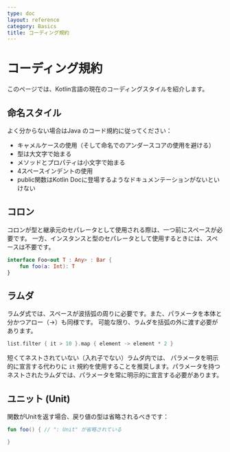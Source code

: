 ```yaml
---
type: doc
layout: reference
category: Basics
title: コーディング規約
---
```


<!--original
- --
type: doc
layout: reference
category: Basics
title: Coding Conventions
- --
-->

# コーディング規約

<!--original
# Coding Conventions
-->

このページでは、Kotlin言語の現在のコーディングスタイルを紹介します。

<!--original
This page contains the current coding style for the Kotlin language.
-->

## 命名スタイル

よく分からない場合はJava のコード規約に従ってください：


<!--original
## Naming Style
If in doubt default to the Java Coding Conventions such as:
-->

* キャメルケースの使用（そして命名でのアンダースコアの使用を避ける）
* 型は大文字で始まる
* メソッドとプロパティは小文字で始まる
* 4スペースインデントの使用
* public関数はKotlin Docに登場するようなドキュメンテーションがないといけない

<!--original
* use of camelCase for names (and avoid underscore in names)
* types start with upper case
* methods and properties start with lower case
* use 4 space indentation
* public functions should have documentation such that it appears in Kotlin Doc
-->

## コロン

<!--original
## Colon
-->

コロンが型と継承元のセパレータとして使用される際は、一つ前にスペースが必要です。 一方、インスタンスと型のセパレータとして使用するときには、スペースは不要です。

<!--original
There is a space before colon where colon separates type and supertype and there's no space where colon separates instance and type:
-->

``` kotlin
interface Foo<out T : Any> : Bar {
    fun foo(a: Int): T
}
```

<!--original
``` kotlin
interface Foo<out T : Any> : Bar {
    fun foo(a: Int): T
}
```
-->

## ラムダ

<!--original
## Lambdas
-->

ラムダ式では、スペースが波括弧の周りに必要です。また、パラメータを本体と分かつアロー（->）も同様です。 可能な限り、ラムダを括弧の外に渡す必要があります。

<!--original
In lambda expressions, spaces should be used around the curly braces, as well as around the arrow which separates the parameters
from the body. Whenever possible, a lambda should be passed outside of parentheses.
-->

``` kotlin
list.filter { it > 10 }.map { element -> element * 2 }
```

<!--original
``` kotlin
list.filter { it > 10 }.map { element -> element * 2 }
```
-->

短くてネストされていない（入れ子でない）ラムダ内では、 パラメータを明示的に宣言する代わりに `it` 規約を使用することを推奨します。パラメータを持つネストされたラムダでは、パラメータを常に明示的に宣言する必要があります。

<!--original
In lambdas which are short and not nested, it's recommended to use the `it` convention instead of declaring the parameter
explicitly. In nested lambdas with parameters, parameters should be always declared explicitly.
-->

## ユニット (Unit)

<!--original
## Unit
-->

関数がUnitを返す場合、戻り値の型は省略されるべきです：

<!--original
If a function returns Unit, the return type should be omitted:
-->

``` kotlin
fun foo() { // ": Unit" が省略されている

}
```

<!--original
``` kotlin
fun foo() { // ": Unit" is omitted here

}
```
-->